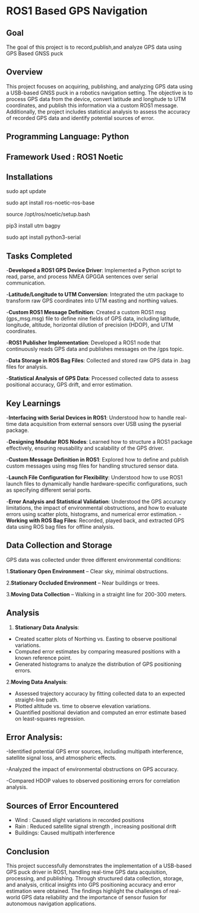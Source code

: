 # ROS1 Based GPS Navigation

## Goal

The goal of this project is to record,publish,and analyze GPS data using GPS Based GNSS puck 

## Overview

This project focuses on acquiring, publishing, and analyzing GPS data using a USB-based GNSS puck in a robotics navigation setting. The objective is to process GPS data from the device, convert latitude and longitude to UTM coordinates, and publish this information via a custom ROS1 message. Additionally, the project includes statistical analysis to assess the accuracy of recorded GPS data and identify potential sources of error.

## Programming Language: Python

## Framework Used : ROS1 Noetic

## Installations

sudo apt update

sudo apt install ros-noetic-ros-base

source /opt/ros/noetic/setup.bash

pip3 install utm bagpy

sudo apt install python3-serial

## Tasks Completed

-**Developed a ROS1 GPS Device Driver**: Implemented a Python script to read, parse, and process NMEA GPGGA sentences over serial communication.

-**Latitude/Longitude to UTM Conversion**: Integrated the utm package to transform raw GPS coordinates into UTM easting and northing values.

-**Custom ROS1 Message Definition**: Created a custom ROS1 msg (gps_msg.msg) file to define nine fields of GPS data, including latitude, longitude, altitude, horizontal dilution of precision (HDOP), and UTM coordinates.

-**ROS1 Publisher Implementation**: Developed a ROS1 node that continuously reads GPS data and publishes messages on the /gps topic.

-**Data Storage in ROS Bag Files**: Collected and stored raw GPS data in .bag files for analysis.

-**Statistical Analysis of GPS Data**: Processed collected data to assess positional accuracy, GPS drift, and error estimation.

## Key Learnings

-**Interfacing with Serial Devices in ROS1**: Understood how to handle real-time data acquisition from external sensors over USB using the pyserial package.

-**Designing Modular ROS Nodes**: Learned how to structure a ROS1 package effectively, ensuring reusability and scalability of the GPS driver.

-**Custom Message Definition in ROS1**: Explored how to define and publish custom messages using msg files for handling structured sensor data.

-**Launch File Configuration for Flexibility**: Understood how to use ROS1 launch files to dynamically handle hardware-specific configurations, such as specifying different serial ports.

-**Error Analysis and Statistical Validation**: Understood the GPS accuracy limitations, the impact of environmental obstructions, and how to evaluate errors using scatter plots, histograms, and numerical error estimation.
-**Working with ROS Bag Files**: Recorded, played back, and extracted GPS data using ROS bag files for offline analysis.


## Data Collection and Storage

GPS data was collected under three different environmental conditions:

1.**Stationary Open Environment** – Clear sky, minimal obstructions.

2.**Stationary Occluded Environment** – Near buildings or trees.

3.**Moving Data Collection** – Walking in a straight line for 200-300 meters.

## Analysis

1. **Stationary Data Analysis**:
   
- Created scatter plots of Northing vs. Easting to observe positional variations.
- Computed error estimates by comparing measured positions with a known reference point.
- Generated histograms to analyze the distribution of GPS positioning errors.
  
2.**Moving Data Analysis**:

- Assessed trajectory accuracy by fitting collected data to an expected straight-line path.
- Plotted altitude vs. time to observe elevation variations.
- Quantified positional deviation and computed an error estimate based on least-squares regression.

## Error Analysis:

-Identified potential GPS error sources, including multipath interference, satellite signal loss, and atmospheric effects.

-Analyzed the impact of environmental obstructions on GPS accuracy.

-Compared HDOP values to observed positioning errors for correlation analysis.

## Sources of Error Encountered

- Wind : Caused slight variations in recorded positions
- Rain : Reduced satellite signal strength , increasing positional drift
- Buildings: Caused multipath interference

## Conclusion

This project successfully demonstrates the implementation of a USB-based GPS puck driver in ROS1, handling real-time GPS data acquisition, processing, and publishing. Through structured data collection, storage, and analysis, critical insights into GPS positioning accuracy and error estimation were obtained. The findings highlight the challenges of real-world GPS data reliability and the importance of sensor fusion for autonomous navigation applications.

